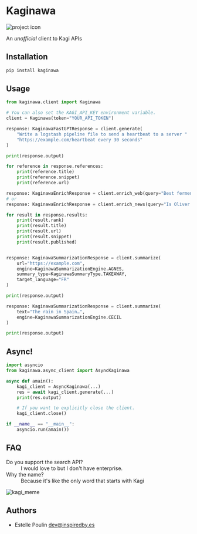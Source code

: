 # Kaginawa

![project icon](project_icon.png)

An *unofficial* client to Kagi APIs

## Installation

```bash
pip install kaginawa
```

## Usage

```python
from kaginawa.client import Kaginawa

# You can also set the KAGI_API_KEY environment variable.
client = Kaginawa(token="YOUR_API_TOKEN")

response: KaginawaFastGPTResponse = client.generate(
    "Write a logstash pipeline file to send a heartbeat to a server "
    "https://example.com/heartbeat every 30 seconds"
)

print(response.output)

for reference in response.references:
    print(reference.title)
    print(reference.snippet)
    print(reference.url)

response: KaginawaEnrichResponse = client.enrich_web(query="Best fermented hot sauce")
# or 
response: KaginawaEnrichResponse = client.enrich_news(query="Is Oliver Tree okay?")

for result in response.results:
    print(result.rank)
    print(result.title)
    print(result.url)
    print(result.snippet)
    print(result.published)


response: KaginawaSummarizationResponse = client.summarize(
    url="https://example.com",
    engine=KaginawaSummarizationEngine.AGNES,
    summary_type=KaginawaSummaryType.TAKEAWAY,
    target_language="FR"
)

print(response.output)

response: KaginawaSummarizationResponse = client.summarize(
    text="The rain in Spain…",
    engine=KaginawaSummarizationEngine.CECIL
)

print(response.output)
```


## Async!

```python
import asyncio
from kaginawa.async_client import AsyncKaginawa

async def amain():
    kagi_client = AsyncKaginawa(...)
    res = await kagi_client.generate(...)
    print(res.output)

    # If you want to explicitly close the client.
    kagi_client.close()

if __name__ == "__main__":
    asyncio.run(amain()) 
```

## FAQ

<dl>
 <dt>Do you support the search API?</dt>
 <dd>I would love to but I don't have enterprise.</dd>

 <dt>Why the name?</dt>
 <dd>Because it's like the only word that starts with Kagi</dd>
</dl>

![kagi_meme](kagi_meme.png)

## Authors

* Estelle Poulin <dev@inspiredby.es>

